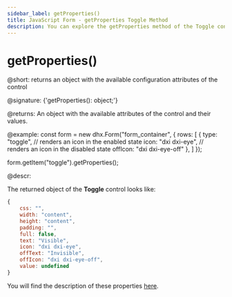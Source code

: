 ```yaml
---
sidebar_label: getProperties()
title: JavaScript Form - getProperties Toggle Method 
description: You can explore the getProperties method of the Toggle control of Form in the documentation of the DHTMLX JavaScript UI library. Browse developer guides and API reference, try out code examples and live demos, and download a free 30-day evaluation version of DHTMLX Suite.
---
```


# getProperties()

@short: returns an object with the available configuration attributes of the control

@signature: {'getProperties(): object;'}

@returns:
An object with the available attributes of the control and their values.

@example:
const form = new dhx.Form("form_container", {
    rows: [
        {
	        type: "toggle",
	        // renders an icon in the enabled state
	        icon: "dxi dxi-eye",
	        // renders an icon in the disabled state
	        offIcon: "dxi dxi-eye-off"
	    },
    ]
});

form.getItem("toggle").getProperties();

@descr:

The returned object of the **Toggle** control looks like:

~~~js
{
	css: "",
	width: "content",
	height: "content",
	padding: "",
	full: false,
	text: "Visible",
	icon: "dxi dxi-eye",
	offText: "Invisible",
	offIcon: "dxi dxi-eye-off",
	value: undefined
}
~~~

You will find the description of these properties [here](form/api/toggle/api_toggle_properties.md).



